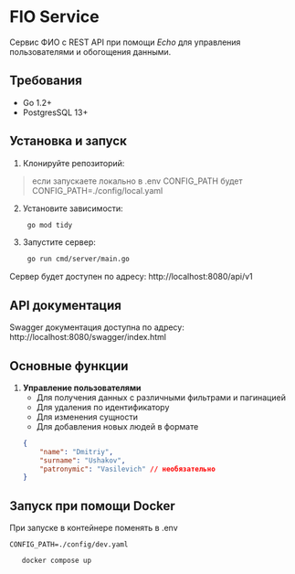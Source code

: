 # FIO Service

Сервис ФИО с REST API при помощи *Echo* для управления пользователями и обогощения данными.

## Требования

- Go 1.2+
- PostgresSQL 13+

## Установка и запуск

1. Клонируйте репозиторий:

>если запускаете локально в .env CONFIG_PATH будет  CONFIG_PATH=./config/local.yaml

2. Установите зависимости:
   ```bash
    go mod tidy
   ```

3. Запустите сервер:
   ```bash
    go run cmd/server/main.go
   ```

Сервер будет доступен по адресу: http://localhost:8080/api/v1

## API документация

Swagger документация доступна по адресу: http://localhost:8080/swagger/index.html

## Основные функции

1. **Управление пользователями**
    - Для получения данных с различными фильтрами и пагинацией
    - Для удаления по идентификатору 
    - Для изменения сущности
    - Для добавления новых людей в формате
    ```json
    {
        "name": "Dmitriy",
        "surname": "Ushakov",
        "patronymic": "Vasilevich" // необязательно
    }
    ```
## Запуск при помощи Docker

При запуске в контейнере поменять в .env

`CONFIG_PATH=./config/dev.yaml`

   ```shell
      docker compose up
   ```
